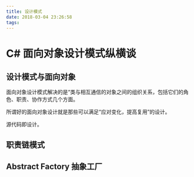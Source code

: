 ```yaml
---
title: 设计模式
date: 2018-03-04 23:26:58
tags:
---
```

# C# 面向对象设计模式纵横谈

## 设计模式与面向对象

面向对象设计模式解决的是“类与相互通信的对象之间的组织关系，包括它们的角色、职责、协作方式几个方面。

所谓好的面向对象设计就是那些可以满足“应对变化，提高复用”的设计。

源代码即设计。

## 职责链模式

## Abstract Factory 抽象工厂



